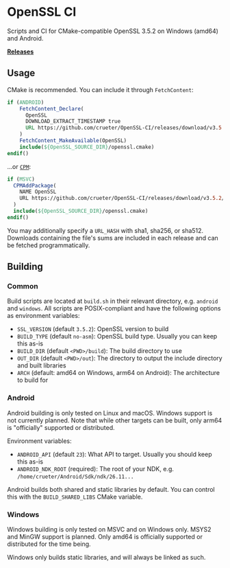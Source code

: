 # OpenSSL CI

Scripts and CI for CMake-compatible OpenSSL 3.5.2 on Windows (amd64) and Android.

[**Releases**](https://github.com/crueter/OpenSSL-CI/releases)

## Usage

CMake is recommended. You can include it through `FetchContent`:

```cmake
if (ANDROID)
    FetchContent_Declare(
      OpenSSL
      DOWNLOAD_EXTRACT_TIMESTAMP true
      URL https://github.com/crueter/OpenSSL-CI/releases/download/v3.5.2/openssl-android-3.5.2.tar.zst
    )
    FetchContent_MakeAvailable(OpenSSL)
    include(${OpenSSL_SOURCE_DIR}/openssl.cmake)
endif()
```

...or [`CPM`](https://github.com/cpm-cmake/CPM.cmake):

```cmake
if (MSVC)
  CPMAddPackage(
    NAME OpenSSL
    URL https://github.com/crueter/OpenSSL-CI/releases/download/v3.5.2/openssl-windows-3.5.2.tar.zst
  )
  include(${OpenSSL_SOURCE_DIR}/openssl.cmake)
endif()
```

You may additionally specify a `URL_HASH` with sha1, sha256, or sha512. Downloads containing the file's sums are included in each release and can be fetched programmatically.

## Building

### Common

Build scripts are located at `build.sh` in their relevant directory, e.g. `android` and `windows`. All scripts are POSIX-compliant and have the following options as environment variables:

- `SSL_VERSION` (default `3.5.2`): OpenSSL version to build
- `BUILD_TYPE` (default `no-asm`): OpenSSL build type. Usually you can keep this as-is
- `BUILD_DIR` (default `<PWD>/build`): The build directory to use
- `OUT_DIR` (default `<PWD>/out`): The directory to output the include directory and built libraries
- `ARCH` (default: amd64 on Windows, arm64 on Android): The architecture to build for

### Android

Android building is only tested on Linux and macOS. Windows support is not currently planned. Note that while other targets can be built, only arm64 is "officially" supported or distributed.

Environment variables:

- `ANDROID_API` (default `23`): What API to target. Usually you should keep this as-is
- `ANDROID_NDK_ROOT` (required): The root of your NDK, e.g. `/home/crueter/Android/Sdk/ndk/26.11...`

Android builds both shared and static libraries by default. You can control this with the `BUILD_SHARED_LIBS` CMake variable.

### Windows

Windows building is only tested on MSVC and on Windows only. MSYS2 and MinGW support is planned. Only amd64 is officially supported or distributed for the time being.

Windows only builds static libraries, and will always be linked as such.
